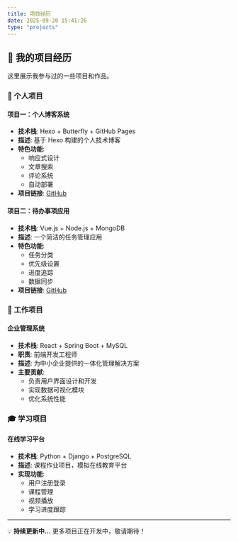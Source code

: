 ```yaml
---
title: 项目经历
date: 2025-09-20 15:41:26
type: "projects"
---
```


## 🚀 我的项目经历

这里展示我参与过的一些项目和作品。

### 📱 个人项目

#### 项目一：个人博客系统
- **技术栈**: Hexo + Butterfly + GitHub Pages
- **描述**: 基于 Hexo 构建的个人技术博客
- **特色功能**: 
  - 响应式设计
  - 文章搜索
  - 评论系统
  - 自动部署
- **项目链接**: [GitHub](https://github.com/yourusername/blog)

#### 项目二：待办事项应用
- **技术栈**: Vue.js + Node.js + MongoDB
- **描述**: 一个简洁的任务管理应用
- **特色功能**:
  - 任务分类
  - 优先级设置
  - 进度追踪
  - 数据同步
- **项目链接**: [GitHub](https://github.com/yourusername/todo-app)

### 🏢 工作项目

#### 企业管理系统
- **技术栈**: React + Spring Boot + MySQL
- **职责**: 前端开发工程师
- **描述**: 为中小企业提供的一体化管理解决方案
- **主要贡献**:
  - 负责用户界面设计和开发
  - 实现数据可视化模块
  - 优化系统性能

### 🎓 学习项目

#### 在线学习平台
- **技术栈**: Python + Django + PostgreSQL
- **描述**: 课程作业项目，模拟在线教育平台
- **实现功能**:
  - 用户注册登录
  - 课程管理
  - 视频播放
  - 学习进度跟踪

---

💡 **持续更新中...** 更多项目正在开发中，敬请期待！
